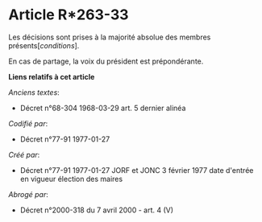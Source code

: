 # Article R*263-33

Les décisions sont prises à la majorité absolue des membres présents[*conditions*]. 

En cas de partage, la voix du président est prépondérante.

**Liens relatifs à cet article**

_Anciens textes_:

  - Décret n°68-304 1968-03-29 art. 5 dernier alinéa

_Codifié par_:

  - Décret n°77-91 1977-01-27

_Créé par_:

  - Décret n°77-91 1977-01-27 JORF et JONC 3 février 1977 date d'entrée en vigueur élection des maires

_Abrogé par_:

  - Décret n°2000-318 du 7 avril 2000 - art. 4 (V)
